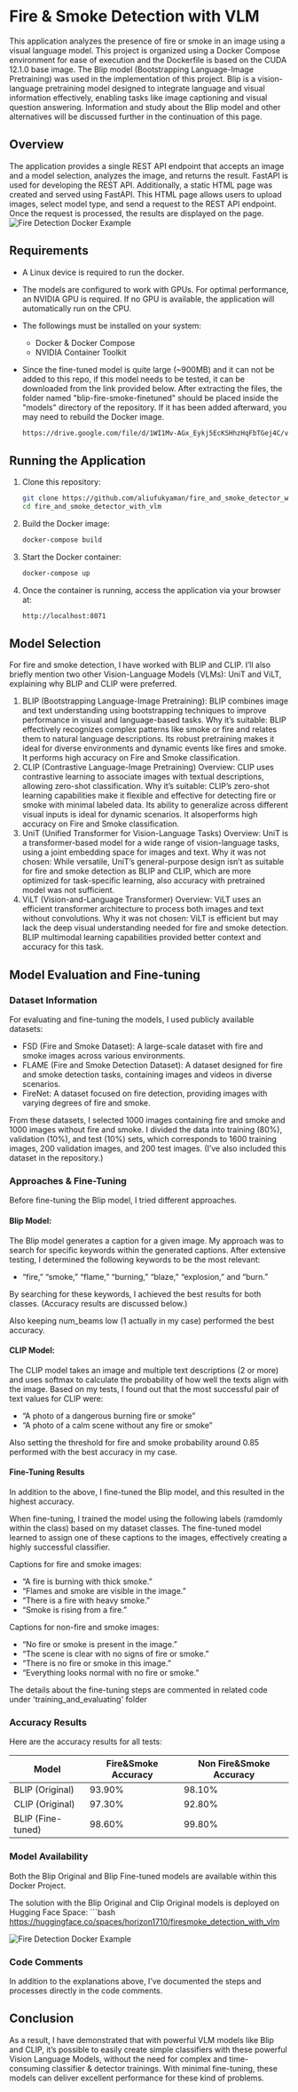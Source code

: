 # Fire & Smoke Detection with VLM
This application analyzes the presence of fire or smoke in an image using a visual language model.
This project is organized using a Docker Compose environment for ease of execution and the Dockerfile is based on the CUDA 12.1.0 base image.
The Blip model (Bootstrapping Language-Image Pretraining) was used in the implementation of this project. Blip is a vision-language pretraining model designed to integrate language and visual information effectively, enabling tasks like image captioning and visual question answering. Information and study about the Blip model and other alternatives will be discussed further in the continuation of this page.

## Overview

The application provides a single REST API endpoint that accepts an image and a model selection, analyzes the image, and returns the result. FastAPI is used for developing the REST API. Additionally, a static HTML page was created and served using FastAPI. This HTML page allows users to upload images, select model type, and send a request to the REST API endpoint. Once the request is processed, the results are displayed on the page.
![Fire Detection Docker Example](images/firesmoke_docker.jpg)

## Requirements

- A Linux device is required to run the docker.
- The models are configured to work with GPUs. For optimal performance, an NVIDIA GPU is required. If no GPU is available, the application will automatically run on the CPU.
- The followings must be installed on your system:
  - Docker & Docker Compose
  - NVIDIA Container Toolkit

- Since the fine-tuned model is quite large (~900MB) and it can not be added to this repo, if this model needs to be tested, it can be downloaded from the link provided below. After extracting the files, the folder named "blip-fire-smoke-finetuned" should be placed inside the "models" directory of the repository. If it has been added afterward, you may need to rebuild the Docker image.
    ```bash
    https://drive.google.com/file/d/1WI1Mv-AGx_Eykj5EcKSHhzHqFbTGej4C/view?usp=drive_link
## Running the Application

1. Clone this repository:
    ```bash
   git clone https://github.com/aliufukyaman/fire_and_smoke_detector_with_vlm.git
   cd fire_and_smoke_detector_with_vlm
2. Build the Docker image:
    ```bash
    docker-compose build
3. Start the Docker container:
    ```bash
    docker-compose up
4. Once the container is running, access the application via your browser at:
    ```bash
    http://localhost:8071

## Model Selection
For fire and smoke detection, I have worked with BLIP and CLIP. I’ll also briefly mention two other Vision-Language Models (VLMs): UniT and ViLT, explaining why BLIP and CLIP were preferred.

1. BLIP (Bootstrapping Language-Image Pretraining): BLIP combines image and text understanding using bootstrapping techniques to improve performance in visual and language-based tasks.
Why it’s suitable: BLIP effectively recognizes complex patterns like smoke or fire and relates them to natural language descriptions. Its robust pretraining makes it ideal for diverse environments and dynamic events like fires and smoke. It performs high accuracy on Fire and Smoke classification. 
2. CLIP (Contrastive Language-Image Pretraining)
Overview: CLIP uses contrastive learning to associate images with textual descriptions, allowing zero-shot classification.
Why it’s suitable: CLIP’s zero-shot learning capabilities make it flexible and effective for detecting fire or smoke with minimal labeled data. Its ability to generalize across different visual inputs is ideal for dynamic scenarios. It alsoperforms high accuracy on Fire and Smoke classification.
3. UniT (Unified Transformer for Vision-Language Tasks)
Overview: UniT is a transformer-based model for a wide range of vision-language tasks, using a joint embedding space for images and text.
Why it was not chosen: While versatile, UniT’s general-purpose design isn’t as suitable for fire and smoke detection as BLIP and CLIP, which are more optimized for task-specific learning, also accuracy with pretrained model was not sufficient.
4. ViLT (Vision-and-Language Transformer)
Overview: ViLT uses an efficient transformer architecture to process both images and text without convolutions.
Why it was not chosen: ViLT is efficient but may lack the deep visual understanding needed for fire and smoke detection. BLIP multimodal learning capabilities provided better context and accuracy for this task.


## Model Evaluation and Fine-tuning

### Dataset Information
For evaluating and fine-tuning the models, I used publicly available datasets:

- FSD (Fire and Smoke Dataset): A large-scale dataset with fire and smoke images across various environments.
- FLAME (Fire and Smoke Detection Dataset): A dataset designed for fire and smoke detection tasks, containing images and videos in diverse scenarios.
- FireNet: A dataset focused on fire detection, providing images with varying degrees of fire and smoke.

From these datasets, I selected 1000 images containing fire and smoke and 1000 images without fire and smoke. I divided the data into training (80%), validation (10%), and test (10%) sets, which corresponds to 1600 training images, 200 validation images, and 200 test images. (I’ve also included this dataset in the repository.)

### Approaches & Fine-Tuning
Before fine-tuning the Blip model, I tried different approaches.

#### Blip Model:
The Blip model generates a caption for a given image. My approach was to search for specific keywords within the generated captions. After extensive testing, I determined the following keywords to be the most relevant:
- “fire,” “smoke,” “flame,” “burning,” “blaze,” “explosion,” and “burn.” 

By searching for these keywords, I achieved the best results for both classes. (Accuracy results are discussed below.)

Also keeping num_beams low (1 actually in my case) performed the best accuracy.

#### CLIP Model:
The CLIP model takes an image and multiple text descriptions (2 or more) and uses softmax to calculate the probability of how well the texts align with the image. Based on my tests, I found out that the most successful pair of text values for CLIP were:
- “A photo of a dangerous burning fire or smoke”
- “A photo of a calm scene without any fire or smoke”

Also setting the threshold for fire and smoke probability around 0.85 performed with the best accuracy in my case.
#### Fine-Tuning Results
In addition to the above, I fine-tuned the Blip model, and this resulted in the highest accuracy.

When fine-tuning, I trained the model using the following labels (ramdomly within the class) based on my dataset classes. The fine-tuned model learned to assign one of these captions to the images, effectively creating a highly successful classifier.

Captions for fire and smoke images:
- “A fire is burning with thick smoke.”
- “Flames and smoke are visible in the image.”
- “There is a fire with heavy smoke.”
- “Smoke is rising from a fire.”

Captions for non-fire and smoke images:
- “No fire or smoke is present in the image.”
- “The scene is clear with no signs of fire or smoke.”
- “There is no fire or smoke in this image.”
- “Everything looks normal with no fire or smoke.”

The details about the fine-tuning steps are commented in related code under 'training_and_evaluating' folder 
### Accuracy Results
Here are the accuracy results for all tests:

| Model             | Fire&Smoke Accuracy | Non Fire&Smoke Accuracy |
| ----------------  | ----------------    | ----------------        |
| BLIP (Original)   | 93.90%              | 98.10%                  |
| CLIP (Original)   | 97.30%              | 92.80%                  |
| BLIP (Fine-tuned) | 98.60%              | 99.80%                  |


### Model Availability
Both the Blip Original and Blip Fine-tuned models are available within this Docker Project.

The solution with the Blip Original and Clip Original models is deployed on Hugging Face Space:
    ```bash
    https://huggingface.co/spaces/horizon1710/firesmoke_detection_with_vlm

![Fire Detection Docker Example](images/fire_smoke_hfs.jpg)

### Code Comments
In addition to the explanations above, I’ve documented the steps and processes directly in the code comments.

## Conclusion
As a result, I have demonstrated that with powerful VLM models like Blip and CLIP, it’s possible to easily create simple classifiers with these powerful Vision Language Models, without the need for complex and time-consuming classifier & detector trainings. With minimal fine-tuning, these models can deliver excellent performance for these kind of problems.